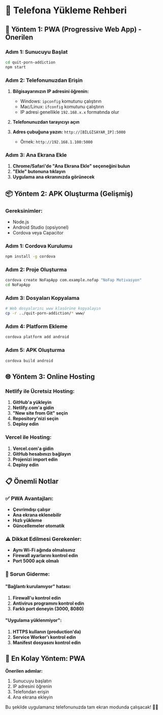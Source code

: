# 📱 Telefona Yükleme Rehberi

## 🚀 Yöntem 1: PWA (Progressive Web App) - Önerilen

### Adım 1: Sunucuyu Başlat
```bash
cd quit-porn-addiction
npm start
```

### Adım 2: Telefonunuzdan Erişin
1. **Bilgisayarınızın IP adresini öğrenin:**
   - Windows: `ipconfig` komutunu çalıştırın
   - Mac/Linux: `ifconfig` komutunu çalıştırın
   - IP adresi genellikle `192.168.x.x` formatında olur

2. **Telefonunuzdan tarayıcıyı açın**
3. **Adres çubuğuna yazın:** `http://[BİLGİSAYAR_IP]:5000`
   - Örnek: `http://192.168.1.100:5000`

### Adım 3: Ana Ekrana Ekle
1. **Chrome/Safari'de "Ana Ekrana Ekle" seçeneğini bulun**
2. **"Ekle" butonuna tıklayın**
3. **Uygulama ana ekranınızda görünecek**

## 📦 Yöntem 2: APK Oluşturma (Gelişmiş)

### Gereksinimler:
- Node.js
- Android Studio (opsiyonel)
- Cordova veya Capacitor

### Adım 1: Cordova Kurulumu
```bash
npm install -g cordova
```

### Adım 2: Proje Oluşturma
```bash
cordova create NoFapApp com.example.nofap "NoFap Motivasyon"
cd NoFapApp
```

### Adım 3: Dosyaları Kopyalama
```bash
# Web dosyalarını www klasörüne kopyalayın
cp -r ../quit-porn-addiction/* www/
```

### Adım 4: Platform Ekleme
```bash
cordova platform add android
```

### Adım 5: APK Oluşturma
```bash
cordova build android
```

## 🌐 Yöntem 3: Online Hosting

### Netlify ile Ücretsiz Hosting:
1. **GitHub'a yükleyin**
2. **Netlify.com'a gidin**
3. **"New site from Git" seçin**
4. **Repository'nizi seçin**
5. **Deploy edin**

### Vercel ile Hosting:
1. **Vercel.com'a gidin**
2. **GitHub hesabınızı bağlayın**
3. **Projenizi import edin**
4. **Deploy edin**

## 📋 Önemli Notlar

### ✅ PWA Avantajları:
- **Çevrimdışı çalışır**
- **Ana ekrana eklenebilir**
- **Hızlı yükleme**
- **Güncellemeler otomatik**

### ⚠️ Dikkat Edilmesi Gerekenler:
- **Aynı Wi-Fi ağında olmalısınız**
- **Firewall ayarlarını kontrol edin**
- **Port 5000 açık olmalı**

### 🔧 Sorun Giderme:

#### "Bağlantı kurulamıyor" hatası:
1. **Firewall'u kontrol edin**
2. **Antivirus programını kontrol edin**
3. **Farklı port deneyin (3000, 8080)**

#### "Uygulama yüklenmiyor":
1. **HTTPS kullanın (production'da)**
2. **Service Worker'ı kontrol edin**
3. **Manifest dosyasını kontrol edin**

## 🎯 En Kolay Yöntem: PWA

**Önerilen adımlar:**
1. Sunucuyu başlatın
2. IP adresini öğrenin
3. Telefondan erişin
4. Ana ekrana ekleyin

Bu şekilde uygulamanız telefonunuzda tam ekran modunda çalışacak! 📱✨ 